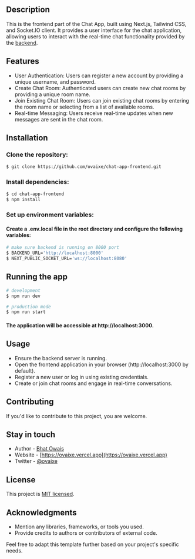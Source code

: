## Description

This is the frontend part of the Chat App, built using Next.js, Tailwind CSS, and Socket.IO client. It provides a user interface for the chat application, allowing users to interact with the real-time chat functionality provided by the [backend](https://github.com/ovaixe/chat-app-backend.git).

## Features

- User Authentication: Users can register a new account by providing a unique username, and password.
- Create Chat Room: Authenticated users can create new chat rooms by providing a unique room name.
- Join Existing Chat Room: Users can join existing chat rooms by entering the room name or selecting from a list of available rooms.
- Real-time Messaging: Users receive real-time updates when new messages are sent in the chat room.

## Installation

### Clone the repository:

```bash
$ git clone https://github.com/ovaixe/chat-app-frontend.git
```

### Install dependencies:

```bash
$ cd chat-app-frontend
$ npm install
```

### Set up environment variables:
#### Create a .env.local file in the root directory and configure the following variables:

```bash
# make sure backend is running on 8000 port
$ BACKEND_URL='http://localhost:8000'
$ NEXT_PUBLIC_SOCKET_URL='ws://localhost:8080'
```

## Running the app

```bash
# development
$ npm run dev

# production mode
$ npm run start
```

#### The application will be accessible at http://localhost:3000.

## Usage

- Ensure the backend server is running.
- Open the frontend application in your browser (http://localhost:3000 by default).
- Register a new user or log in using existing credentials.
- Create or join chat rooms and engage in real-time conversations.

## Contributing

If you'd like to contribute to this project, you are welcome.

## Stay in touch

- Author - [Bhat Owais](https://github.com/ovaixe)
- Website - [https://ovaixe.vercel.app](https://ovaixe.vercel.app)
- Twitter - [@ovaixe](https://twitter.com/ovaixe)

## License

This project is [MIT licensed](LICENSE).

## Acknowledgments

- Mention any libraries, frameworks, or tools you used.
- Provide credits to authors or contributors of external code.

Feel free to adapt this template further based on your project's specific needs.
